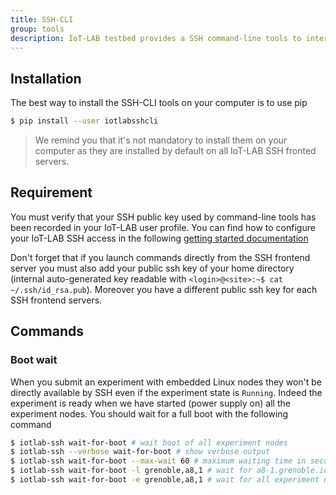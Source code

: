 ```yaml
---
title: SSH-CLI
group: tools
description: IoT-LAB testbed provides a SSH command-line tools to interact with embedded Linux nodes as A8 nodes. Indeed when you submit an experiment we boot nodes with a Linux image and they are reachable by SSH only from the frontend server of the site (ipv4 private network). When you launch commands from your computer you are transparently connecting to the nodes through the SSH frontend as a gateway server.
--- 
```


## Installation

The best way to install the SSH-CLI tools on your computer is to use pip

``` bash
$ pip install --user iotlabsshcli
```

> We remind you that it's not mandatory to install them on your computer as they are installed by default on all IoT-LAB SSH fronted servers.

## Requirement

 You must verify that your SSH public key used by command-line tools has been recorded in your IoT-LAB user profile. You can find how to configure your IoT-LAB SSH access in the following [getting started documentation](/docs/getting-started/ssh-access/)

 Don't forget that if you launch commands directly from the SSH frontend server you must also add your public ssh key of your home directory (internal auto-generated key readable with `<login>@<site>:~$ cat ~/.ssh/id_rsa.pub`). Moreover you have a different public ssh key for each SSH frontend servers.
 
## Commands

### Boot wait

When you submit an experiment with embedded Linux nodes they won't be directly available by SSH even if the experiment state is `Running`. Indeed the experiment is ready when we have started (power supply on) all the experiment nodes. You should wait for a full boot with the following command

``` bash
$ iotlab-ssh wait-for-boot # wait boot of all experiment nodes
$ iotlab-ssh --verbose wait-for-boot # show verbose output
$ iotlab-ssh wait-for-boot --max-wait 60 # maximum waiting time in seconds (120 by default)
$ iotlab-ssh wait-for-boot -l grenoble,a8,1 # wait for a8-1.grenoble.iot-lab.info
$ iotlab-ssh wait-for-boot -e grenoble,a8,1 # wait for all experiment nodes except a8-1.grenoble.iot-lab.info
```

